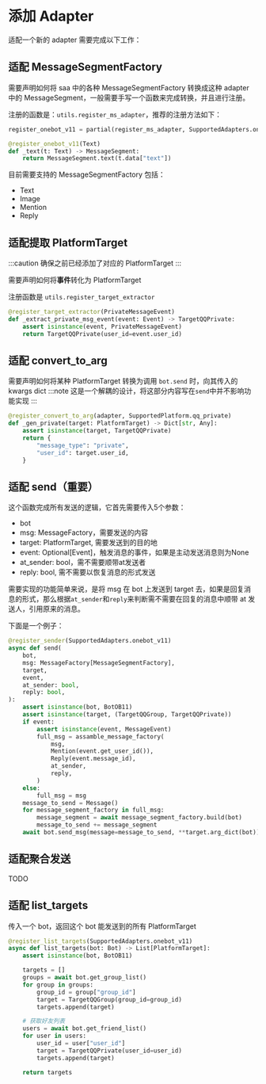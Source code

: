 # 添加 Adapter

适配一个新的 adapter 需要完成以下工作：

## 适配 MessageSegmentFactory

需要声明如何将 saa 中的各种 MessageSegmentFactory 转换成这种 adapter 中的 MessageSegment，一般需要手写一个函数来完成转换，并且进行注册。

注册的函数是：`utils.register_ms_adapter`，推荐的注册方法如下：

```python
register_onebot_v11 = partial(register_ms_adapter, SupportedAdapters.onebot_v11)

@register_onebot_v11(Text)
def _text(t: Text) -> MessageSegment:
    return MessageSegment.text(t.data["text"])
```

目前需要支持的 MessageSegmentFactory 包括：

- Text
- Image
- Mention
- Reply

## 适配提取 PlatformTarget

:::caution
确保之前已经添加了对应的 PlatformTarget
:::

需要声明如何将**事件**转化为 PlatformTarget

注册函数是 `utils.register_target_extractor`

```python
@register_target_extractor(PrivateMessageEvent)
def _extract_private_msg_event(event: Event) -> TargetQQPrivate:
    assert isinstance(event, PrivateMessageEvent)
    return TargetQQPrivate(user_id=event.user_id)
```

## 适配 convert_to_arg

需要声明如何将某种 PlatformTarget 转换为调用 `bot.send` 时，向其传入的 kwargs dict
:::note
这是一个解耦的设计，将这部分内容写在`send`中并不影响功能实现
:::

```python
@register_convert_to_arg(adapter, SupportedPlatform.qq_private)
def _gen_private(target: PlatformTarget) -> Dict[str, Any]:
    assert isinstance(target, TargetQQPrivate)
    return {
        "message_type": "private",
        "user_id": target.user_id,
    }
```

## 适配 send（重要）

这个函数完成所有发送的逻辑，它首先需要传入5个参数：

- bot
- msg: MessageFactory，需要发送的内容
- target: PlatformTarget, 需要发送到的目的地
- event: Optional[Event]，触发消息的事件，如果是主动发送消息则为None
- at_sender: bool，需不需要顺带at发送者
- reply: bool, 需不需要以恢复消息的形式发送

需要实现的功能简单来说，是将 msg 在 bot 上发送到 target 去，如果是回复消息的形式，那么根据`at_sender`和`reply`来判断需不需要在回复的消息中顺带 at 发送人，引用原来的消息。

下面是一个例子：

```python
@register_sender(SupportedAdapters.onebot_v11)
async def send(
    bot,
    msg: MessageFactory[MessageSegmentFactory],
    target,
    event,
    at_sender: bool,
    reply: bool,
):
    assert isinstance(bot, BotOB11)
    assert isinstance(target, (TargetQQGroup, TargetQQPrivate))
    if event:
        assert isinstance(event, MessageEvent)
        full_msg = assamble_message_factory(
            msg,
            Mention(event.get_user_id()),
            Reply(event.message_id),
            at_sender,
            reply,
        )
    else:
        full_msg = msg
    message_to_send = Message()
    for message_segment_factory in full_msg:
        message_segment = await message_segment_factory.build(bot)
        message_to_send += message_segment
    await bot.send_msg(message=message_to_send, **target.arg_dict(bot))
```

## 适配聚合发送

TODO

## 适配 list_targets

传入一个 bot，返回这个 bot 能发送到的所有 PlatformTarget

```python
@register_list_targets(SupportedAdapters.onebot_v11)
async def list_targets(bot: Bot) -> List[PlatformTarget]:
    assert isinstance(bot, BotOB11)

    targets = []
    groups = await bot.get_group_list()
    for group in groups:
        group_id = group["group_id"]
        target = TargetQQGroup(group_id=group_id)
        targets.append(target)

    # 获取好友列表
    users = await bot.get_friend_list()
    for user in users:
        user_id = user["user_id"]
        target = TargetQQPrivate(user_id=user_id)
        targets.append(target)

    return targets
```
